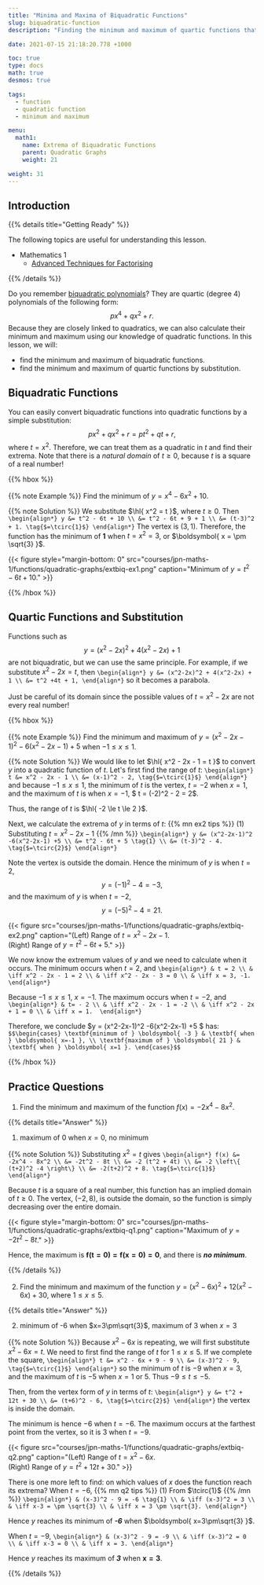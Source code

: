 ```yaml
---
title: "Minima and Maxima of Biquadratic Functions"
slug: biquadratic-function
description: "Finding the minimum and maximum of quartic functions that can be easily transformed into quadratic functions."

date: 2021-07-15 21:18:20.778 +1000

toc: true
type: docs
math: true
desmos: true

tags:
  - function
  - quadratic function
  - minimum and maximum

menu:
  math1:
    name: Extrema of Biquadratic Functions
    parent: Quadratic Graphs
    weight: 21

weight: 31
---
```



## Introduction

{{% details title="Getting Ready" %}}

The following topics are useful for understanding this lesson.
- Mathematics 1
    - [Advanced Techniques for Factorising](../../../numbers-and-expressions/polynomials/advanced-factorising-2/)

{{% /details %}}

Do you remember [biquadratic polynomials](../../../numbers-and-expressions/polynomials/advanced-factorising-2/#biquadratic-polynomials)? They are quartic (degree 4) polynomials of the following form: $$ px^4 + qx^2 + r. $$ Because they are closely linked to quadratics, we can also calculate their minimum and maximum using our knowledge of quadratic functions. In this lesson, we will:
- find the minimum and maximum of biquadratic functions.
- find the minimum and maximum of quartic functions by substitution.

## Biquadratic Functions

You can easily convert biquadratic functions into quadratic functions by a simple substitution: $$ px^2 + qx^2 + r = pt^2 + qt + r, $$ where $t = x^2$. Therefore, we can treat them as a quadratic in $t$ and find their extrema. Note that there is a *natural domain* of $t\ge 0$, because $t$ is a square of a real number!

{{% hbox %}}

{{% note Example %}} Find the minimum of $y = x^4 - 6x^2 + 10$.

{{% note Solution %}} We substitute $\hl{ x^2 = t }$, where $t\ge 0$. Then
`\begin{align*}
  y &= t^2 - 6t + 10 \\
  &= t^2 - 6t + 9 + 1 \\
  &= (t-3)^2 + 1. \tag{$=\tcirc{1}$}
\end{align*}`
The vertex is $(3,1)$. Therefore, the function has the minimum of $\boldsymbol{ 1 }$ when $t=x^2=3$, or $\boldsymbol{ x = \pm \sqrt{3} }$.

{{< figure style="margin-bottom: 0" src="courses/jpn-maths-1/functions/quadratic-graphs/extbiq-ex1.png" caption="Minimum of $y = t^2 - 6t + 10$." >}}

{{% /hbox %}}


## Quartic Functions and Substitution

Functions such as $$ y = (x^2-2x)^2 + 4(x^2-2x) + 1 $$ are not biquadratic, but we can use the same principle. For example, if we substitute $x^2 - 2x = t$, then
`\begin{align*}
  y &= (x^2-2x)^2 + 4(x^2-2x) + 1 \\
  &= t^2 +4t + 1,
\end{align*}`
so it becomes a parabola.

Just be careful of its domain since the possible values of $t = x^2 - 2x$ are not every real number!

{{% hbox %}}

{{% note Example %}}
Find the minimum and maximum of $y = (x^2-2x-1)^2 -6(x^2-2x-1) +5$ when $-1\le x \le 1$.

{{% note Solution %}}
We would like to let $\hl{ x^2 - 2x - 1 = t }$ to convert $y$ into a quadratic function of $t$. Let's first find the range of $t$:
`\begin{align*}
  t &= x^2 - 2x - 1 \\
  &= (x-1)^2 - 2, \tag{$=\tcirc{1}$}
\end{align*}`
and because $-1 \le x \le 1$, the minimum of $t$ is the vertex, $t=-2$ when $x=1$, and the maximum of $t$ is when $x=-1$, $ t = (-2)^2 - 2 = 2$.

Thus, the range of $t$ is $\hl{ -2 \le t \le 2 }$.

Next, we calculate the extrema of $y$ in terms of $t$:
{{% mn ex2 tips %}}
(1) Substituting $t = x^2 - 2x - 1$
{{% /mn %}}
`\begin{align*}
  y &= (x^2-2x-1)^2 -6(x^2-2x-1) +5 \\
  &= t^2 - 6t + 5 \tag{1} \\
  &= (t-3)^2 - 4. \tag{$=\tcirc{2}$}
\end{align*}`

Note the vertex is outside the domain. Hence the minimum of $y$ is when $t=2$, $$ y = (-1)^2 - 4 = -3, $$ and the maximum of $y$ is when $t = -2$, $$ y = (-5)^2 - 4 = 21. $$

{{< figure src="courses/jpn-maths-1/functions/quadratic-graphs/extbiq-ex2.png" caption="(Left) Range of $t = x^2 - 2x - 1$.<br>(Right) Range of $y = t^2 - 6t + 5$." >}}

We now know the extremum values of $y$ and we need to calculate when it occurs. The minimum occurs when $t=2$, and
`\begin{align*}
  & t = 2 \\
  & \iff x^2 - 2x - 1 = 2 \\
  & \iff x^2 - 2x - 3 = 0 \\
  & \iff x = 3, -1. 
\end{align*}`

Because $-1\le x \le 1$, $x = -1$. The maximum occurs when $t=-2$, and 
`\begin{align*}
  & t= - 2 \\
  & \iff x^2 - 2x - 1 = -2 \\
  & \iff x^2 - 2x + 1 = 0 \\
  & \iff x = 1. 
\end{align*}`

Therefore, we conclude $y = (x^2-2x-1)^2 -6(x^2-2x-1) +5 $ has:
`$$\begin{cases}
  \textbf{minimum of } \boldsymbol{ -3 } & \textbf{ when } \boldsymbol{ x=-1 }, \\
  \textbf{maximum of } \boldsymbol{ 21 } & \textbf{ when } \boldsymbol{ x=1 }.
\end{cases}$$`

{{% /hbox %}}


## Practice Questions

1. Find the minimum and maximum of the function $f(x) = -2x^4 - 8x^2$.

{{% details title="Answer" %}}

1. maximum of 0 when $x=0$, no minimum

{{% note Solution %}}
Substituting $x^2 = t$ gives
`\begin{align*}
  f(x) &= -2x^4 - 8x^2 \\
  &= -2t^2 - 8t \\
  &= -2 (t^2 + 4t) \\
  &= -2 \left\{ (t+2)^2 -4 \right\} \\
  &= -2(t+2)^2 + 8. \tag{$=\tcirc{1}$}
\end{align*}`

Because $t$ is a square of a real number, this function has an implied domain of $t \ge 0$. The vertex, $(-2, 8)$, is outside the domain, so the function is simply decreasing over the entire domain. 

{{< figure style="margin-bottom: 0" src="courses/jpn-maths-1/functions/quadratic-graphs/extbiq-q1.png" caption="Maximum of $y = -2t^2 - 8t$." >}}

Hence, the maximum is $\boldsymbol{ f(t=0) = f(x=0) = 0 }$, and there is ***no minimum***.

{{% /details %}}

2. Find the minimum and maximum of the function $y = (x^2-6x)^2 + 12(x^2-6x) + 30$, where $1 \le x \le 5$.

{{% details title="Answer" %}}

2. minimum of -6 when $x=3\pm\sqrt{3}$, maximum of 3 when $x=3$

{{% note Solution %}}
Because $x^2-6x$ is repeating, we will first substitute $x^2 - 6x = t$. We need to first find the range of $t$ for $1 \le x \le 5$. If we complete the square,
`\begin{align*}
  t &= x^2 - 6x + 9 - 9 \\
  &= (x-3)^2 - 9, \tag{$=\tcirc{1}$}
\end{align*}`
so the minimum of $t$ is $-9$ when $x=3$, and the maximum of $t$ is $-5$ when $x=1$ or $5$. Thus $-9 \le t \le -5$.

Then, from the vertex form of $y$ in terms of $t$:
`\begin{align*}
  y &= t^2 + 12t + 30 \\
  &= (t+6)^2 - 6, \tag{$=\tcirc{2}$}
\end{align*}`
the vertex is inside the domain.

The minimum is hence $-6$ when $t=-6$. The maximum occurs at the farthest point from the vertex, so it is $3$ when $t=-9$.

{{< figure src="courses/jpn-maths-1/functions/quadratic-graphs/extbiq-q2.png" caption="(Left) Range of $t = x^2 - 6x$.<br>(Right) Range of $y = t^2 + 12t + 30$." >}}

There is one more left to find: on which values of $x$ does the function reach its extrema? When $t=-6$,
{{% mn q2 tips %}}
(1) From $\tcirc{1}$
{{% /mn %}}
`\begin{align*}
  & (x-3)^2 - 9 = -6 \tag{1} \\
  & \iff (x-3)^2 = 3 \\
  & \iff x-3 = \pm \sqrt{3} \\
  & \iff x = 3 \pm \sqrt{3}.
\end{align*}`

Hence $y$ reaches its minimum of ***-6*** when $\boldsymbol{ x=3\pm\sqrt{3} }$.

When $t=-9$,
`\begin{align*}
  & (x-3)^2 - 9 = -9 \\
  & \iff (x-3)^2 = 0 \\
  & \iff x-3 = 0 \\
  & \iff x = 3.
\end{align*}`

Hence $y$ reaches its maximum of ***3*** when $\boldsymbol{ x=3 }$.

{{% /details %}}